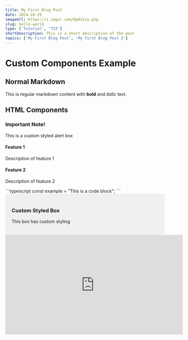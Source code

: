 ```yaml
---
title: My First Blog Post
date: 2024-10-29
imageUrl: https://i.imgur.com/8pA3xvy.png
slug: hello-world
type: ['Tutorial', 'TS3']
shortDescription: This is a short description of the post
topics: ['My First Blog Post', 'My First Blog Post 2']
---
```


# Custom Components Example

## Normal Markdown

This is regular markdown content with **bold** and _italic_ text.

## HTML Components

<div class="custom-alert">
  <h3>Important Note!</h3>
  <p>This is a custom styled alert box</p>
</div>

<div class="grid-container">
  <div class="grid-item">
    <h4>Feature 1</h4>
    <p>Description of feature 1</p>
  </div>
  <div class="grid-item">
    <h4>Feature 2</h4>
    <p>Description of feature 2</p>
  </div>
</div>

<div class="code-example">
  ```typescript
  const example = "This is a code block";
  ```
</div>

<!-- Você pode até usar estilos inline -->
<div style="background-color: #f0f0f0; padding: 20px; border-radius: 8px;">
  <h3>Custom Styled Box</h3>
  <p>This box has custom styling</p>
</div>

<!-- Ou componentes mais complexos -->
<div class="video-container">
  <iframe 
    width="560" 
    height="315" 
    src="https://www.youtube.com/embed/your-video-id" 
    frameborder="0" 
    allowfullscreen>
  </iframe>
</div>
